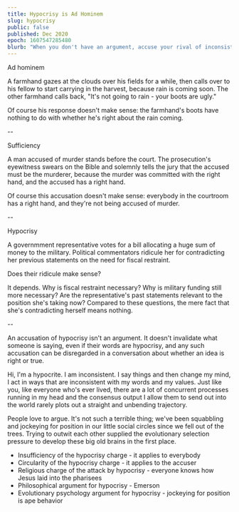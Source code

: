 ```yaml
---
title: Hypocrisy is Ad Hominem
slug: hypocrisy
public: false
published: Dec 2020
epoch: 1607547285480
blurb: "When you don't have an argument, accuse your rival of inconsistency. It's always true, so it's always meaningless."
---
```


Ad hominem

A farmhand gazes at the clouds over his fields for a while, then calls over to his fellow to start carrying in the harvest, because rain is coming soon. The other farmhand calls back, "It's not going to rain - your boots are ugly."

Of course his response doesn't make sense: the farmhand's boots have nothing to do with whether he's right about the rain coming.

--

Sufficiency

A man accused of murder stands before the court. The prosecution's eyewitness swears on the Bible and solemnly tells the jury that the accused must be the murderer, because the murder was committed with the right hand, and the accused has a right hand.

Of course this accusation doesn't make sense: everybody in the courtroom has a right hand, and they're not being accused of murder.

--

Hypocrisy

A governmment representative votes for a bill allocating a huge sum of money to the military. Political commentators ridicule her for contradicting her previous statements on the need for fiscal restraint.

Does their ridicule make sense?

It depends. Why is fiscal restraint necessary? Why is military funding still more necessary? Are the representative's past statements relevant to the position she's taking now? Compared to these questions, the mere fact that she's contradicting herself means nothing.

--

An accusation of hypocrisy isn't an argument. It doesn't invalidate what someone is saying, even if their words are hypocrisy, and any such accusation can be disregarded in a conversation about whether an idea is right or true.

Hi, I'm a hypocrite. I am inconsistent. I say things and then change my mind, I act in ways that are inconsistent with my words and my values. Just like you, like everyone who's ever lived, there are a lot of concurrent processes running in my head and the consensus output I allow them to send out into the world rarely plots out a straight and unbending trajectory.

People love to argue. It's not such a terrible thing; we've been squabbling and jockeying for position in our little social circles since we fell out of the trees. Trying to outwit each other supplied the evolutionary selection pressure to develop these big old brains in the first place.

* Insufficiency of the hypocrisy charge - it applies to everybody
* Circularity of the hypocrisy charge - it applies to the accuser
* Religious charge of the attack by hypocrisy - everyone knows how Jesus laid into the pharisees
* Philosophical argument for hypocrisy - Emerson
* Evolutionary psychology argument for hypocrisy - jockeying for position is ape behavior
